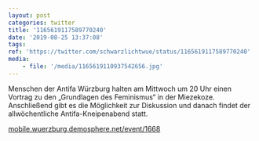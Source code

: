 ```yaml
---
layout: post
categories: twitter
title: '1165619117589770240'
date: '2019-08-25 13:37:08'
tags: 
ref: 'https://twitter.com/schwarzlichtwue/status/1165619117589770240'
media:
    - file: '/media/1165619110937542656.jpg'
---
```

Menschen der Antifa Würzburg halten am Mittwoch um 20 Uhr einen Vortrag zu den „Grundlagen des Feminismus“ in der Miezekoze. Anschließend gibt es die Möglichkeit zur Diskussion und danach findet der allwöchentliche Antifa-Kneipenabend statt.

[mobile.wuerzburg.demosphere.net/event/1668](https://mobile.wuerzburg.demosphere.net/event/1668) 